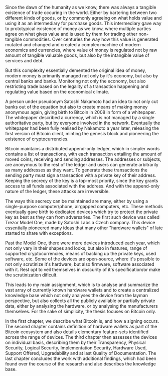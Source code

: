 Since the dawn of the humanity as we know, there was always a tangible existence of trade occuring in the world. Either by bartering between two different kinds of goods, or by commonly agreeing on what holds value and using it as an intermediary for purchase goods. This intermediary gave way to prototypical existence of money as we know, where multiple parties agree on what gives value and is used by them for trading other non-tangible commodities. Over centuries the way how this value is generated mutated and changed and created a complex machine of modern economics and currencies, where value of money is regulated not by raw amount of tangible valuable goods, but also by the intangible value of services and debt.

But this complexity essentially demented the original idea of money, modern money is primarily managed not only by it's economy, but also by central banks and banks. Monitoring not only the economy, but also restricting trade based on the legality of a transaction happening and regulating value based on the economical climate.

A person under pseudonym Satoshi Nakamoto had an idea to not only cut banks out of the equation but also to create means of making money anonymous again, giving birth to Bitcoin in 2008 in form of a whitepaper. The whitepaper described a currency, which is not managed by a single authoritative party, but by everyone involved in the network. Eventually the whitepaper had been fully realised by Nakamoto a year later, releasing the first version of Bitcoin client, minting the genesis block and pioneering the existence of cryptocurrencies.

Bitcoin maintains a distributed append-only ledger, which in simpler words contains a list of transactions, with each transaction entailing the amount of moved coins, receiving and sending addresses. The addresses or subjects, are anonymous to the rest of the ledger and users can generate arbitrarily as many addresses as they want. To generate these transactions the sending party must sign a transaction with a private key of their address. Keeping the secrecy of the key is a top-most priority, since the key grants access to all funds associated with the address. And with the append-only nature of the ledger, these attacks are irreversible.

The ways this secrecy can be maintained are many, either by using a single-purpose computer/phone, airgapped computers, etc. These methods eventually gave birth to dedicated devices which try to protect the private key as best as they can from adversaries. The first such device was called Trezor Model One, made by Satoshi Labs a Czech company. This device essentially pioneered many ideas that many other "hardware wallets" of late started to share with exceptions.

Past the Model One, there were more devices introduced each year, which not only vary in their shapes and looks, but also in features, range of supported cryptocurrencies, means of backing up the private keys, used software, etc. Some of the devices are open-source, where it's possible to not only scrutinize it's hardware, but also firmware, software associated with it. Rest opt to veil themselves in obscurity of it's specification/or make the scrutinization dificult.

This leads to my main assignment, which is to analyse and summarize the vast array of currently known hardware wallets and to create a centralized knowledge base which not only analyses the device from the layman perspective, but also collects all the publicly available or partially private data, either by analysing the hardware, or by analysing the manufacturers themselves. For the sake of simplicity, the thesis focuses on Bitcoin only.

In the first chapter, we describe what Bitcoin is, and how a signing occurs. The second chapter contains definition of hardware wallets as part of the Bitcoin ecosystem and also details elementary feature-sets identified across the range of devices. The third chapter then assesses the devices on individual basis, describing them by their Transparency, Physical Security, Logical Security, Implementation Security, Hardware Used, Support Offered, Upgradability and at last Quality of Documentation. The last chapter concludes the work with additional findings, which had been found over the course of the research and also describes the knowledge base. 